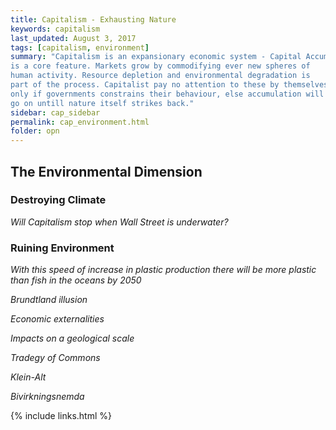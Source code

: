 ```yaml
---
title: Capitalism - Exhausting Nature
keywords: capitalism
last_updated: August 3, 2017
tags: [capitalism, environment]
summary: "Capitalism is an expansionary economic system - Capital Accumulation
is a core feature. Markets grow by commodifying ever new spheres of
human activity. Resource depletion and environmental degradation is
part of the process. Capitalist pay no attention to these by themselves,
only if governments constrains their behaviour, else accumulation will
go on untill nature itself strikes back."  
sidebar: cap_sidebar
permalink: cap_environment.html
folder: opn
---
```


## The Environmental Dimension

### Destroying Climate

*Will Capitalism stop when Wall Street is underwater?*


### Ruining Environment

*With this speed of increase in plastic production there will be
more plastic than fish in the oceans by 2050*



*Brundtland illusion*

*Economic externalities*

*Impacts on a geological scale*

*Tradegy of Commons*

*Klein-Alt*

*Bivirkningsnemda*



{% include links.html %}

